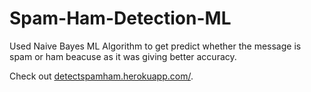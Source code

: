 # Spam-Ham-Detection-ML

Used Naive Bayes ML Algorithm to get predict whether the message is spam or ham beacuse as it was giving better accuracy.

Check out [detectspamham.herokuapp.com/](https://detectspamham.herokuapp.com/).
